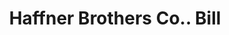 ---
doi: 10.7916/D8PC4DJP
date_other: '1920'
date_other_textual: 1920-1929
form: printed ephemera
genre:
- Invoices
name:
- Haffner Brothers Co.
object_in_context_url: https://biggert.cul.columbia.edu/items/view/ave_biggert_01258
subject_hierarchical_geographic:
- Cincinnati, Ohio, United States
subject_name:
- Haffner Brothers Co.
title: Haffner Brothers Co.. Bill
sort_title: Haffner Brothers Co.. Bill
call_number: ave_biggert_01258
coordinates:
- 39.1,-84.51666666666667
pid: ave_biggert_01258
identifiers: ave_biggert_01258
thumbnail: https://derivativo-2.library.columbia.edu/iiif/2/ldpd:343331/full/!256,256/0/native.jpg
permalink: "/items/ave_biggert_01258/"
layout: iiif-image-page
---